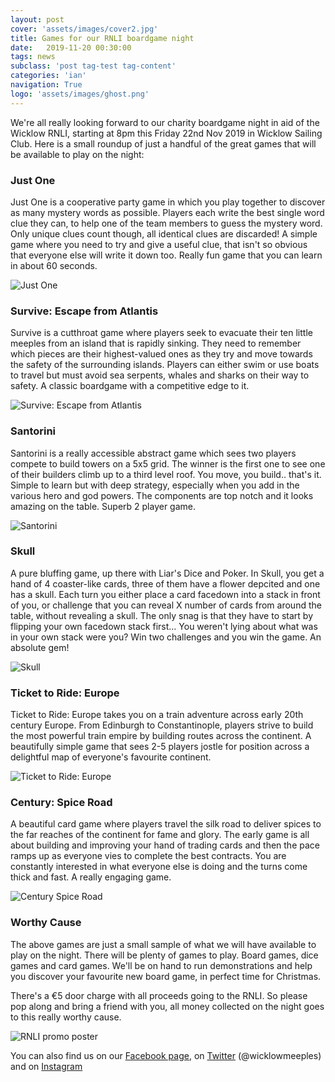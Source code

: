 ```yaml
---
layout: post
cover: 'assets/images/cover2.jpg'
title: Games for our RNLI boardgame night
date:   2019-11-20 00:30:00
tags: news
subclass: 'post tag-test tag-content'
categories: 'ian'
navigation: True
logo: 'assets/images/ghost.png'
---
```


We're all really looking forward to our charity boardgame night in aid of the Wicklow RNLI, starting at 8pm this Friday 22nd Nov 2019 in Wicklow Sailing Club.  Here is a small roundup of just a handful of the great games that will be available to play on the night:


### Just One
Just One is a cooperative party game in which you play together to discover as many mystery words as possible. Players each write the best single word clue they can, to help one of the team members to guess the mystery word. Only unique clues count though, all identical clues are discarded!  A simple game where you need to try and give a useful clue, that isn't so obvious that everyone else will write it down too.  Really fun game that you can learn in about 60 seconds.

![Just One](http://www.wicklowmeeples.com/assets/images/just-one.jpg)


### Survive: Escape from Atlantis
Survive is a cutthroat game where players seek to evacuate their ten little meeples from an island that is rapidly sinking.  They need to remember which pieces are their highest-valued ones as they try and move towards the safety of the surrounding islands. Players can either swim or use boats to travel but must avoid sea serpents, whales and sharks on their way to safety.  A classic boardgame with a competitive edge to it.

![Survive: Escape from Atlantis](http://www.wicklowmeeples.com/assets/images/survive01.jpg)


### Santorini
Santorini is a really accessible abstract game which sees two players compete to build towers on a 5x5 grid.  The winner is the first one to see one of their builders climb up to a third level roof.  You move, you build.. that's it.  Simple to learn but with deep strategy, especially when you add in the various hero and god powers.  The components are top notch and it looks amazing on the table.  Superb 2 player game.

![Santorini](http://www.wicklowmeeples.com/assets/images/santorini.jpg)


### Skull
A pure bluffing game, up there with Liar's Dice and Poker.  In Skull, you get a hand of 4 coaster-like cards, three of them have a flower depcited and one has a skull.  Each turn you either place a card facedown into a stack in front of you, or challenge that you can reveal X number of cards from around the table, without revealing a skull.  The only snag is that they have to start by flipping your own facedown stack first... You weren't lying about what was in your own stack were you?  Win two challenges and you win the game. An absolute gem!

![Skull](http://www.wicklowmeeples.com/assets/images/skull.jpg)


### Ticket to Ride: Europe
Ticket to Ride: Europe takes you on a train adventure across early 20th century Europe. From Edinburgh to Constantinople, players strive to build the most powerful train empire by building routes across the continent. A beautifully simple game that sees 2-5 players jostle for position across a delightful map of everyone's favourite continent.

![Ticket to Ride: Europe](http://www.wicklowmeeples.com/assets/images/ticket-to-ride-europe-01.jpg)


### Century: Spice Road
A beautiful card game where players travel the silk road to deliver spices to the far reaches of the continent for fame and glory.  The early game is all about building and improving your hand of trading cards and then the pace ramps up as everyone vies to complete the best contracts.  You are constantly interested in what everyone else is doing and the turns come thick and fast.  A really engaging game.

![Century Spice Road](http://www.wicklowmeeples.com/assets/images/century.jpg)

### Worthy Cause

The above games are just a small sample of what we will have available to play on the night. There will be plenty of games to play.  Board games, dice games and card games.  We'll be on hand to run demonstrations and help you discover your favourite new board game, in perfect time for Christmas.

There's a €5 door charge with all proceeds going to the RNLI.  So please pop along and bring a friend with you, all money collected on the night goes to this really worthy cause.

![RNLI promo poster](http://www.wicklowmeeples.com/assets/images/RNLI.jpg)

You can also find us on our [Facebook page](http://facebook.com/wicklowmeeples), on [Twitter](https://twitter.com/wicklowmeeples?lang=en) (@wicklowmeeples) and on [Instagram](https://www.instagram.com/wicklowmeeples/) 

